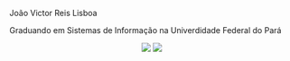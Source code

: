 João Victor Reis Lisboa

Graduando em Sistemas de Informação na Univerdidade Federal do Pará

<p align="center">
  <img src="https://github-readme-stats.vercel.app/api?username=joaovictor-rl&show_icons=true&theme=dracula&include_all_commits=true&count_private=true"/>
  <img src="https://github-readme-stats.vercel.app/api/top-langs/?username=joaovictor-rl&layout=compact&langs_count=7&theme=dracula"/>
</p>
